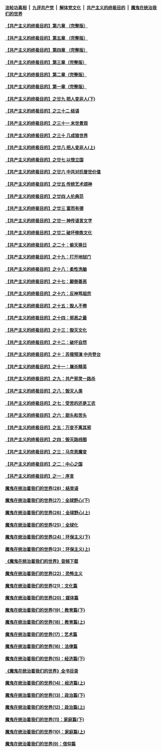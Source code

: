####  [法轮功真相](../../../../basic/blob/master/README.md?t=11080013) &nbsp;|&nbsp; [九评共产党](../../../../9ping.md/blob/master/README.md?t=11080013) &nbsp;|&nbsp; [解体党文化](../../../../jtdwh.md/blob/master/README.md?t=11080013)  &nbsp;|&nbsp; [共产主义的终极目的](../../../../gczydzjmd.md/blob/master/README.md?t=11080013) &nbsp;|&nbsp; [魔鬼在统治我们的世界](../../../../mgztzwmdsj.md/blob/master/README.md?t=11080013) 

#### [【共产主义的终极目的】第六章 （完整版）](../pages/nsc422/n11428913.md?t=11080013) 

#### [【共产主义的终极目的】第五章 （完整版）](../pages/nsc422/n11428912.md?t=11080013) 

#### [【共产主义的终极目的】第四章 （完整版）](../pages/nsc422/n11428907.md?t=11080013) 

#### [【共产主义的终极目的】第三章（完整版）](../pages/nsc422/n11428848.md?t=11080013) 

#### [【共产主义的终极目的】第二章（完整版）](../pages/nsc422/n11428831.md?t=11080013) 

#### [【共产主义的终极目的】第一章（完整版）](../pages/nsc422/n11417651.md?t=11080013) 

#### [【共产主义的终极目的】之廿九 把人变非人(下)](../pages/nsc422/n11344140.md?t=11080013) 

#### [【共产主义的终极目的】之三十二 结语](../pages/nsc422/n11360535.md?t=11080013) 

#### [【共产主义的终极目的】之三十一 末世景观](../pages/nsc422/n11351129.md?t=11080013) 

#### [【共产主义的终极目的】之三十 几成狼世界](../pages/nsc422/n11348280.md?t=11080013) 

#### [【共产主义的终极目的】之廿八 把人变非人(上)](../pages/nsc422/n11340492.md?t=11080013) 

#### [【共产主义的终极目的】之廿七 以恨立国](../pages/nsc422/n11336944.md?t=11080013) 

#### [【共产主义的终极目的】之廿六 中共对抗普世价值](../pages/nsc422/n11324785.md?t=11080013) 

#### [【共产主义的终极目的】之廿五 传统艺术颂神](../pages/nsc422/n11296396.md?t=11080013) 

#### [【共产主义的终极目的】之廿四 人伦典范](../pages/nsc422/n11296397.md?t=11080013) 

#### [【共产主义的终极目的】之廿三 富而有德](../pages/nsc422/n11283598.md?t=11080013) 

#### [【共产主义的终极目的】之廿一 神传语言文字](../pages/nsc422/n11263265.md?t=11080013) 

#### [【共产主义的终极目的】之廿二 破坏修炼文化](../pages/nsc422/n11245728.md?t=11080013) 

#### [【共产主义的终极目的】之二十：偷天换日](../pages/nsc422/n11238846.md?t=11080013) 

#### [【共产主义的终极目的】之十九：打开地狱门](../pages/nsc422/n11206376.md?t=11080013) 

#### [【共产主义的终极目的】之十八：柔性洗脑](../pages/nsc422/n11199994.md?t=11080013) 

#### [【共产主义的终极目的】之十七：颠倒善恶](../pages/nsc422/n11179782.md?t=11080013) 

#### [【共产主义的终极目的】之十六：反神骂祖宗](../pages/nsc422/n11166798.md?t=11080013) 

#### [【共产主义的终极目的】之十五：毁人不倦](../pages/nsc422/n11166792.md?t=11080013) 

#### [【共产主义的终极目的】之十四：邪恶之最](../pages/nsc422/n11150249.md?t=11080013) 

#### [【共产主义的终极目的】之十三：毁灭文化](../pages/nsc422/n11135227.md?t=11080013) 

#### [【共产主义的终极目的】之十二：破坏自然](../pages/nsc422/n11135214.md?t=11080013) 

#### [【共产主义的终极目的】之十：苏俄预演 中共登台](../pages/nsc422/n11118424.md?t=11080013) 

#### [【共产主义的终极目的】之十一：屠杀精英](../pages/nsc422/n11118442.md?t=11080013) 

#### [【共产主义的终极目的】之九：共产邪灵一路杀](../pages/nsc422/n11114139.md?t=11080013) 

#### [【共产主义的终极目的】之八：毁灭人类](../pages/nsc422/n11108503.md?t=11080013) 

#### [【共产主义的终极目的】之七：受苦的还是工农](../pages/nsc422/n11101809.md?t=11080013) 

#### [【共产主义的终极目的】之六：甜头和苦头](../pages/nsc422/n11096971.md?t=11080013) 

#### [【共产主义的终极目的】之五：万变不离其邪](../pages/nsc422/n11091285.md?t=11080013) 

#### [【共产主义的终极目的】之四：毁灭路线图](../pages/nsc422/n11086284.md?t=11080013) 

#### [【共产主义的终极目的】之三：马克思魔变](../pages/nsc422/n11061941.md?t=11080013) 

#### [【共产主义的终极目的】之二：中心之国](../pages/nsc422/n11047728.md?t=11080013) 

#### [【共产主义的终极目的】之一：序言](../pages/nsc422/n11086077.md?t=11080013) 

#### [魔鬼在统治着我们的世界(28)：结束语](../pages/nsc422/n10936246.md?t=11080013) 

#### [魔鬼在统治着我们的世界(27)：全球野心(下)](../pages/nsc422/n10928319.md?t=11080013) 

#### [魔鬼在统治着我们的世界(26)：全球野心(上)](../pages/nsc422/n10900318.md?t=11080013) 

#### [魔鬼在统治着我们的世界(25)：全球化](../pages/nsc422/n10788205.md?t=11080013) 

#### [魔鬼在统治着我们的世界(24)：环保主义(下)](../pages/nsc422/n10695307.md?t=11080013) 

#### [魔鬼在统治着我们的世界(23)：环保主义(上)](../pages/nsc422/n10688613.md?t=11080013) 

#### [《魔鬼在统治着我们的世界》音频下载](../pages/nsc422/n10635553.md?t=11080013) 

#### [魔鬼在统治着我们的世界(22)：恐怖主义](../pages/nsc422/n10614727.md?t=11080013) 

#### [魔鬼在统治着我们的世界(21)：文化篇](../pages/nsc422/n10597706.md?t=11080013) 

#### [魔鬼在统治着我们的世界(20)：媒体篇](../pages/nsc422/n10586579.md?t=11080013) 

#### [魔鬼在统治着我们的世界(19)：教育篇(下)](../pages/nsc422/n10564808.md?t=11080013) 

#### [魔鬼在统治着我们的世界(18)：教育篇(上)](../pages/nsc422/n10526970.md?t=11080013) 

#### [魔鬼在统治着我们的世界(17)：艺术篇](../pages/nsc422/n10499093.md?t=11080013) 

#### [魔鬼在统治着我们的世界(16)：法律篇](../pages/nsc422/n10485969.md?t=11080013) 

#### [魔鬼在统治着我们的世界(15)：经济篇(下)](../pages/nsc422/n10469975.md?t=11080013) 

#### [《魔鬼在统治着我们的世界》全书目录](../pages/nsc422/n10464261.md?t=11080013) 

#### [魔鬼在统治着我们的世界(14)：经济篇(上)](../pages/nsc422/n10457370.md?t=11080013) 

#### [魔鬼在统治着我们的世界(13)：政治篇(下)](../pages/nsc422/n10448270.md?t=11080013) 

#### [魔鬼在统治着我们的世界(12)：政治篇(上)](../pages/nsc422/n10444576.md?t=11080013) 

#### [魔鬼在统治着我们的世界(11)：家庭篇(下)](../pages/nsc422/n10440961.md?t=11080013) 

#### [魔鬼在统治着我们的世界(10)：家庭篇(上)](../pages/nsc422/n10435448.md?t=11080013) 

#### [魔鬼在统治着我们的世界(9)：信仰篇](../pages/nsc422/n10432159.md?t=11080013) 

